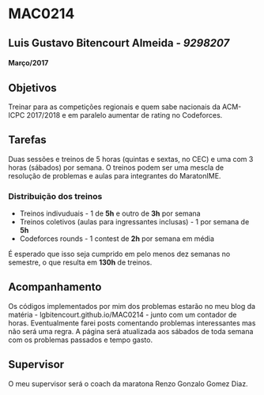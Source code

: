 # **MAC0214**
## **Luis Gustavo Bitencourt Almeida** - _9298207_
#### Março/2017
## Objetivos
Treinar para as competições regionais e quem sabe nacionais da ACM-ICPC 2017/2018 e em paralelo aumentar de rating no Codeforces.

## Tarefas
Duas sessões e treinos de 5 horas (quintas e sextas, no CEC) e uma com 3 horas (sábados) por semana. O treinos podem ser uma mescla de resolução de problemas e aulas para integrantes do MaratonIME.

### Distribuição dos treinos
* Treinos indivuduais - 1 de **5h** e outro de **3h** por semana
* Treinos coletivos (aulas para ingressantes inclusas) - 1 por semana de **5h**
* Codeforces rounds - 1 contest de **2h** por semana em média

É esperado que isso seja cumprido em pelo menos dez semanas no semestre, o que resulta em **130h** de treinos.

## Acompanhamento
Os códigos implementados por mim dos problemas estarão no meu blog da matéria - lgbitencourt.github.io/MAC0214 - junto com um contador de horas. Eventualmente farei posts comentando problemas interessantes mas não será uma regra. A página será atualizada aos sábados de toda semana com os problemas passados e tempo gasto.

## Supervisor
O meu supervisor será o coach da maratona Renzo Gonzalo Gomez Diaz.
